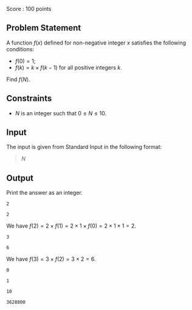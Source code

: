 Score : $100$ points

## Problem Statement

A function $f(x)$ defined for non-negative integer $x$ satisfies the following conditions:

- $f(0) = 1$;
- $f(k) = k \times f(k-1)$ for all positive integers $k$.

Find $f(N)$.

## Constraints

- $N$ is an integer such that $0 \le N \le 10$.

## Input

The input is given from Standard Input in the following format:

> $N$

## Output

Print the answer as an integer.

```input1
2
```

```output1
2
```

We have $f(2) = 2 \times f(1) = 2 \times 1 \times f(0) = 2 \times 1 \times 1 = 2$.

```input2
3
```

```output2
6
```

We have $f(3) = 3 \times f(2) = 3 \times 2 = 6$.

```input3
0
```

```output3
1
```

```input4
10
```

```output4
3628800
```